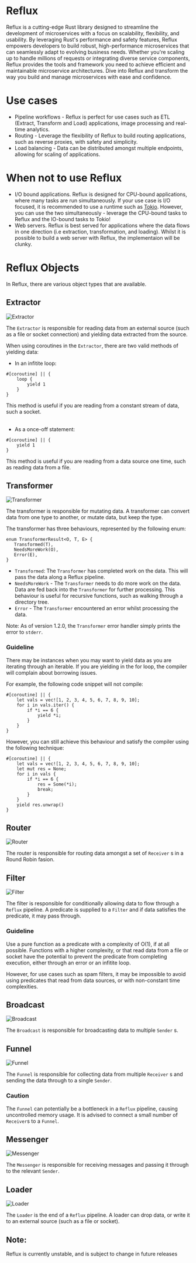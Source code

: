 # Reflux
Reflux is a cutting-edge Rust library designed to streamline the development of microservices with a focus on scalability, flexibility, and usability. By leveraging Rust's performance and safety features, Reflux empowers developers to build robust, high-performance microservices that can seamlessly adapt to evolving business needs. Whether you're scaling up to handle millions of requests or integrating diverse service components, Reflux provides the tools and framework you need to achieve efficient and maintainable microservice architectures. Dive into Reflux and transform the way you build and manage microservices with ease and confidence.

# Use cases
- Pipeline workflows - Reflux is perfect for use cases such as ETL (Extract, Transform and Load) applications, image processing and real-time analytics.
- Routing - Leverage the flexibility of Reflux to build routing applications, such as reverse proxies, with safety and simplicity.
- Load balancing - Data can be distributed amongst multiple endpoints, allowing for scaling of applications.

# When not to use Reflux
- I/O bound applications. Reflux is designed for CPU-bound applications, where many tasks are run simultaneously. If your use case is I/O focused, it is recommended to use a runtime such as [Tokio](https://tokio.rs/). However, you can use the two simultaneously - leverage the CPU-bound tasks to Reflux and the IO-bound tasks to Tokio!
- Web servers. Reflux is best served for applications where the data flows in one direction (i.e extraction, transformation, and loading). Whilst it is possible to build a web server with Reflux, the implementaion will be clunky.

# Reflux Objects
In Reflux, there are various object types that are available.

 ## Extractor

 ![Extractor](https://github.com/user-attachments/assets/532d89e1-9274-4c7f-9362-1cbcaade428c)
 
 The `Extractor` is responsible for reading data from an external source (such as a file or socket connection) and yielding data extracted from the source.

 When using coroutines in the `Extractor`, there are two valid methods of yielding data:


- In an infitite loop:
```rust,no_run
#[coroutine] || {
    loop {
        yield 1
    }
}
```
This method is useful if you are reading from a constant stream of data, such a socket.
<br/><br/>

- As a once-off statement:
```rust,no_run
#[coroutine] || {
    yield 1
}
```
This method is useful if you are reading from a data source one time, such as reading data from a file.

 ## Transformer

 ![Transformer](https://github.com/user-attachments/assets/74206a56-4f70-4abe-8a89-3e66060d0c4a)

 
 The transformer is responsible for mutating data. A transformer can convert data from one type to another, or mutate data, but keep the type.

 The transformer has three behaviours, represented by the following enum:
 ```rust,no_run
enum TransformerResult<O, T, E> {
    Transformed(T),
    NeedsMoreWork(O),
    Error(E),
}
```
  - `Transformed`: The `Transformer` has completed work on the data. This will pass the data along a Reflux pipeline.
  - `NeedsMoreWork` - The `Transformer` needs to do more work on the data. Data are fed back into the `Transformer` for further processing. This behaviour is useful for recursive functions, such as walking through a directory tree.
  - `Error` - The `Transformer` encountered an error whilst processing the data.

Note: As of version 1.2.0, the `Transformer` error handler simply prints the error to `stderr`.

### Guideline
There may be instances when you may want to yield data as you are iterating through an iterable. If you are yielding in the for loop, the compiler will complain about borrowing issues.

For example, the following code snippet will not compile:
```rust,no_run
#[coroutine] || {
    let vals = vec![1, 2, 3, 4, 5, 6, 7, 8, 9, 10];
    for i in vals.iter() {
        if *i == 6 {
            yield *i;
        }
    }
}
```

However, you can still achieve this behaviour and satisfy the compiler using the following technique:
```rust,no_run
#[coroutine] || {
    let vals = vec![1, 2, 3, 4, 5, 6, 7, 8, 9, 10];
    let mut res = None;
    for i in vals {
        if *i == 6 {
            res = Some(*i);
            break;
        }
    }
    yield res.unwrap()
}
```

## Router

![Router](https://github.com/user-attachments/assets/f6e3b881-1e2d-4919-b95b-aea6c581d772)


The router is responsible for routing data amongst a set of `Receiver` s in a Round Robin fasion.

## Filter

![Filter](https://github.com/user-attachments/assets/df3d67d6-6bad-46d9-a506-b19eb0eed322)


The filter is responsible for conditionally allowing data to flow through a `Reflux` pipeline. A predicate is supplied to a `Filter` and if data satisfies the predicate, it may pass through.

### Guideline
Use a pure function as a predicate with a complexity of O(1), if at all possible. Functions with a higher complexity, or that read data from a file or socket have the potential to prevent the predicate from completing execution, either through an error or an infitite loop.

However, for use cases such as spam filters, it may be impossible to avoid using predicates that read from data sources, or with non-constant time complexities.

## Broadcast

![Broadcast](https://github.com/user-attachments/assets/0c2a4395-4656-40cb-b70c-77b55df1158a)


The `Broadcast` is responsible for broadcasting data to multiple `Sender` s.

## Funnel

![Funnel](https://github.com/user-attachments/assets/f8b9d137-91b7-44c9-93f9-f715670fab67)


The `Funnel` is responsible for collecting data from multiple `Receiver` s and sending the data through to a single `Sender`.

### Caution

The `Funnel` can potentially be a bottleneck in a `Reflux` pipeline, causing uncontrolled memory usage. It is advised to connect a small number of `Receiver`s to a `Funnel`.

## Messenger

![Messenger](https://github.com/user-attachments/assets/04cdf716-4785-4ccc-8450-9286870cb2a9)


The `Messenger` is responsible for receiving messages and passing it through to the relevant `Sender`.

## Loader

![Loader](https://github.com/user-attachments/assets/e47211da-595a-4670-9fa8-7475db940c3f)


The `Loader` is the end of a `Reflux` pipeline. A loader can drop data, or write it to an external source (such as a file or socket).

## Note: 
Reflux is currently unstable, and is subject to change in future releases
